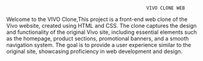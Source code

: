                                                        VIVO CLONE WEB

Welcome to the VIVO Clone,This project is a front-end web clone of the Vivo website, created using HTML and CSS. The clone captures the design and functionality of the original Vivo site, including essential elements such as the homepage, product sections, promotional banners, and a smooth navigation system. The goal is to provide a user experience similar to the original site, showcasing proficiency in web development and design.
